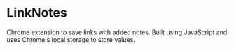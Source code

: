 # LinkNotes
Chrome extension to save links with added notes.
Built using JavaScript and uses Chrome's local storage to store values.